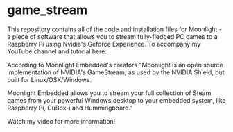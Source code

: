 # game_stream
This repository contains all of the code and installation files for Moonlight - a piece of software that allows you to stream fully-fledged PC games to a Raspberry Pi using Nvidia's Geforce Experience. To accompany my YouTube channel and tutorial here:

According to Moonlight Embedded's creators "Moonlight is an open source implementation of NVIDIA's GameStream, as used by the NVIDIA Shield, but built for Linux/OSX/Windows.

Moonlight Embedded allows you to stream your full collection of Steam games from your powerful Windows desktop to your embedded system, like Raspberry Pi, CuBox-i and Hummingboard."

Watch my video for more information!
